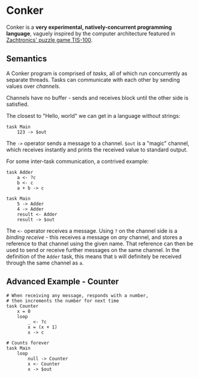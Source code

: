 # Conker

Conker is a **very experimental, natively-concurrent programming language**, vaguely inspired by the
computer architecture featured in
[Zachtronics' puzzle game TIS-100](https://store.steampowered.com/app/370360/TIS100/).

## Semantics

A Conker program is comprised of _tasks_, all of which run concurrently as separate threads. Tasks
can communicate with each other by sending values over _channels_.

Channels have no buffer - sends and receives block until the other side is satisfied.

The closest to "Hello, world" we can get in a language without strings:

```
task Main
    123 -> $out
```

The `->` operator sends a message to a channel. `$out` is a "magic" channel, which receives
instantly and prints the received value to standard output.

For some inter-task communication, a contrived example:

```
task Adder
    a <- ?c
    b <- c
    a + b -> c

task Main
    5 -> Adder
    4 -> Adder
    result <- Adder
    result -> $out
```

The `<-` operator receives a message. Using `?` on the channel side is a _binding receive_ - this
receives a message on _any_ channel, and stores a reference to that channel using the given name.
That reference can then be used to send or receive further messages on the same channel. In the
definition of the `Adder` task, this means that `b` will definitely be received through the same
channel as `a`.

## Advanced Example - Counter

```
# When receiving any message, responds with a number, 
# then increments the number for next time
task Counter
    x = 0
    loop
        _ <- ?c
        x = (x + 1)
        x -> c

# Counts forever
task Main
    loop
        null -> Counter
        x <- Counter
        x -> $out
```
